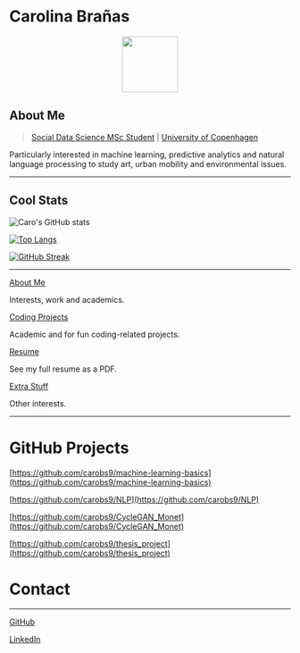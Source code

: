 # Carolina Brañas

<div id="header" align="center">
  <img src="https://i.giphy.com/media/v1.Y2lkPTc5MGI3NjExdHJqOTB0dWkxZGIwMnhiNmx0OXcyYXY0N3c2MzlxemljemtoMmF2aiZlcD12MV9pbnRlcm5hbF9naWZfYnlfaWQmY3Q9Zw/ji6zzUZwNIuLS/giphy.gif" width="100"/>
</div>

## About Me

> [Social Data Science MSc Student](https://studies.ku.dk/masters/social-data-science/) | [University of Copenhagen](https://www.ku.dk/english/)
> 

Particularly interested in machine learning, predictive analytics and natural language processing to study art, urban mobility and environmental issues.

---

## Cool Stats

![Caro's GitHub stats](https://github-readme-stats.vercel.app/api?username=carobs9&show_icons=true&theme=tokyonight)

[![Top Langs](https://github-readme-stats.vercel.app/api/top-langs/?username=carobs9)](https://github.com/anuraghazra/github-readme-stats)

[![GitHub Streak](https://github-readme-streak-stats.herokuapp.com?user=carobs9&theme=neon&hide_border=true&exclude_days=Sun%2CSat)](https://git.io/streak-stats)

---

[About Me](https://chocolate-point-2c8.notion.site/About-Me-c65d19114e644391acf0beefd37d1880)

Interests, work and academics.

[Coding Projects](https://chocolate-point-2c8.notion.site/Coding-Projects-081b64771ead4574883b2ee3d90cd4b0)

Academic and for fun coding-related projects. 

[Resume](https://chocolate-point-2c8.notion.site/Resume-2817f565dc1f4379869e4d8e44e91503)

See my full resume as a PDF.

[Extra Stuff](https://chocolate-point-2c8.notion.site/Extra-Stuff-f6c06104dfb84999b7fd83c148dcfda0)

Other interests.

---

# GitHub Projects

[https://github.com/carobs9/machine-learning-basics](https://github.com/carobs9/machine-learning-basics)

[https://github.com/carobs9/NLP](https://github.com/carobs9/NLP)

[https://github.com/carobs9/CycleGAN_Monet](https://github.com/carobs9/CycleGAN_Monet)

[https://github.com/carobs9/thesis_project](https://github.com/carobs9/thesis_project)

# Contact

---

[GitHub](https://github.com/carobs9) 

[LinkedIn](https://www.linkedin.com/in/carolinabranas/)




